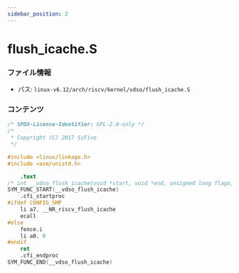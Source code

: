 ```yaml
---
sidebar_position: 2
---
```

# flush_icache.S

### ファイル情報

- パス: `linux-v6.12/arch/riscv/kernel/vdso/flush_icache.S`

### コンテンツ

```S
/* SPDX-License-Identifier: GPL-2.0-only */
/*
 * Copyright (C) 2017 SiFive
 */

#include <linux/linkage.h>
#include <asm/unistd.h>

	.text
/* int __vdso_flush_icache(void *start, void *end, unsigned long flags); */
SYM_FUNC_START(__vdso_flush_icache)
	.cfi_startproc
#ifdef CONFIG_SMP
	li a7, __NR_riscv_flush_icache
	ecall
#else
	fence.i
	li a0, 0
#endif
	ret
	.cfi_endproc
SYM_FUNC_END(__vdso_flush_icache)

```
